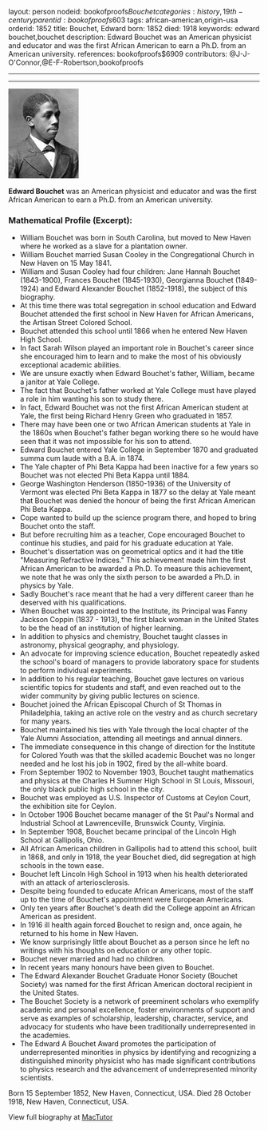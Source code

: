 layout: person
nodeid: bookofproofs$Bouchet
categories: history,19th-century
parentid: bookofproofs$603
tags: african-american,origin-usa
orderid: 1852
title: Bouchet, Edward
born: 1852
died: 1918
keywords: edward bouchet,bouchet
description: Edward Bouchet was an American physicist and educator and was the first African American to earn a Ph.D. from an American university.
references: bookofproofs$6909
contributors: @J-J-O'Connor,@E-F-Robertson,bookofproofs

---



---

![Bouchet.jpg](https://github.com/bookofproofs/bookofproofs.github.io/blob/main/_sources/_assets/images/portraits/Bouchet.jpg?raw=true)

**Edward Bouchet** was an American physicist and educator and was the first African American to earn a Ph.D. from an American university.

### Mathematical Profile (Excerpt):
* William Bouchet was born in South Carolina, but moved to New Haven where he worked as a slave for a plantation owner.
* William Bouchet married Susan Cooley in the Congregational Church in New Haven on 15 May 1841.
* William and Susan Cooley had four children: Jane Hannah Bouchet (1843-1900), Frances Bouchet (1845-1930), Georgianna Bouchet (1849-1924) and Edward Alexander Bouchet (1852-1918), the subject of this biography.
* At this time there was total segregation in school education and Edward Bouchet attended the first school in New Haven for African Americans, the Artisan Street Colored School.
* Bouchet attended this school until 1866 when he entered New Haven High School.
* In fact Sarah Wilson played an important role in Bouchet's career since she encouraged him to learn and to make the most of his obviously exceptional academic abilities.
* We are unsure exactly when Edward Bouchet's father, William, became a janitor at Yale College.
* The fact that Bouchet's father worked at Yale College must have played a role in him wanting his son to study there.
* In fact, Edward Bouchet was not the first African American student at Yale, the first being Richard Henry Green who graduated in 1857.
* There may have been one or two African American students at Yale in the 1860s when Bouchet's father began working there so he would have seen that it was not impossible for his son to attend.
* Edward Bouchet entered Yale College in September 1870 and graduated summa cum laude with a B.A. in 1874.
* The Yale chapter of Phi Beta Kappa had been inactive for a few years so Bouchet was not elected Phi Beta Kappa until 1884.
* George Washington Henderson (1850-1936) of the University of Vermont was elected Phi Beta Kappa in 1877 so the delay at Yale meant that Bouchet was denied the honour of being the first African American Phi Beta Kappa.
* Cope wanted to build up the science program there, and hoped to bring Bouchet onto the staff.
* But before recruiting him as a teacher, Cope encouraged Bouchet to continue his studies, and paid for his graduate education at Yale.
* Bouchet's dissertation was on geometrical optics and it had the title "Measuring Refractive Indices." This achievement made him the first African American to be awarded a Ph.D. To measure this achievement, we note that he was only the sixth person to be awarded a Ph.D. in physics by Yale.
* Sadly Bouchet's race meant that he had a very different career than he deserved with his qualifications.
* When Bouchet was appointed to the Institute, its Principal was Fanny Jackson Coppin (1837 - 1913), the first black woman in the United States to be the head of an institution of higher learning.
* In addition to physics and chemistry, Bouchet taught classes in astronomy, physical geography, and physiology.
* An advocate for improving science education, Bouchet repeatedly asked the school's board of managers to provide laboratory space for students to perform individual experiments.
* In addition to his regular teaching, Bouchet gave lectures on various scientific topics for students and staff, and even reached out to the wider community by giving public lectures on science.
* Bouchet joined the African Episcopal Church of St Thomas in Philadelphia, taking an active role on the vestry and as church secretary for many years.
* Bouchet maintained his ties with Yale through the local chapter of the Yale Alumni Association, attending all meetings and annual dinners.
* The immediate consequence in this change of direction for the Institute for Colored Youth was that the skilled academic Bouchet was no longer needed and he lost his job in 1902, fired by the all-white board.
* From September 1902 to November 1903, Bouchet taught mathematics and physics at the Charles H Sumner High School in St Louis, Missouri, the only black public high school in the city.
* Bouchet was employed as U.S. Inspector of Customs at Ceylon Court, the exhibition site for Ceylon.
* In October 1906 Bouchet became manager of the St Paul's Normal and Industrial School at Lawrenceville, Brunswick County, Virginia.
* In September 1908, Bouchet became principal of the Lincoln High School at Gallipolis, Ohio.
* All African American children in Gallipolis had to attend this school, built in 1868, and only in 1918, the year Bouchet died, did segregation at high schools in the town ease.
* Bouchet left Lincoln High School in 1913 when his health deteriorated with an attack of arteriosclerosis.
* Despite being founded to educate African Americans, most of the staff up to the time of Bouchet's appointment were European Americans.
* Only ten years after Bouchet's death did the College appoint an African American as president.
* In 1916 ill health again forced Bouchet to resign and, once again, he returned to his home in New Haven.
* We know surprisingly little about Bouchet as a person since he left no writings with his thoughts on education or any other topic.
* Bouchet never married and had no children.
* In recent years many honours have been given to Bouchet.
* The Edward Alexander Bouchet Graduate Honor Society (Bouchet Society) was named for the first African American doctoral recipient in the United States.
* The Bouchet Society is a network of preeminent scholars who exemplify academic and personal excellence, foster environments of support and serve as examples of scholarship, leadership, character, service, and advocacy for students who have been traditionally underrepresented in the academies.
* The Edward A Bouchet Award promotes the participation of underrepresented minorities in physics by identifying and recognizing a distinguished minority physicist who has made significant contributions to physics research and the advancement of underrepresented minority scientists.

Born 15 September 1852, New Haven, Connecticut, USA. Died 28 October 1918, New Haven, Connecticut, USA.

View full biography at [MacTutor](https://mathshistory.st-andrews.ac.uk/Biographies/Bouchet/)
